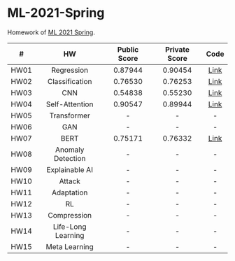 # ML-2021-Spring

Homework of [ML 2021 Spring](https://speech.ee.ntu.edu.tw/~hylee/ml/2021-spring.html).

|  #   |         HW         | Public Score | Private Score |             Code             |
| :--: | :----------------: | :----------: | :-----------: | :--------------------------: |
| HW01 |     Regression     |   0.87944    |    0.90454    |   [Link](Regression.ipynb)   |
| HW02 |   Classification   |   0.76530    |    0.76253    | [Link](Classification.ipynb) |
| HW03 |        CNN         |   0.54838    |    0.55230    |      [Link](CNN.ipynb)       |
| HW04 |   Self-Attention   |   0.90547    |    0.89944    | [Link](Self_Attention.ipynb) |
| HW05 |    Transformer     |      -       |       -       |              -               |
| HW06 |        GAN         |      -       |       -       |              -               |
| HW07 |        BERT        |   0.75171    |    0.76332    |      [Link](BERT.ipynb)      |
| HW08 | Anomaly Detection  |      -       |       -       |              -               |
| HW09 |   Explainable AI   |      -       |       -       |              -               |
| HW10 |       Attack       |      -       |       -       |              -               |
| HW11 |     Adaptation     |      -       |       -       |              -               |
| HW12 |         RL         |      -       |       -       |              -               |
| HW13 |    Compression     |      -       |       -       |              -               |
| HW14 | Life-Long Learning |      -       |       -       |              -               |
| HW15 |   Meta Learning    |      -       |       -       |              -               |

